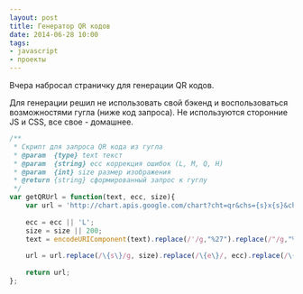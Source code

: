 ```yaml
---
layout: post
title: Генератор QR кодов
date: 2014-06-28 10:00
tags:
- javascript
- проекты
---
```


Вчера набросал страничку для генерации QR кодов.

Для генерации решил не использовать свой бэкенд и воспользоваться возможностями гугла (ниже код запроса). Не используются сторонние JS и CSS, все свое - домашнее.

```js
/**
 * Скрипт для запроса QR кода из гугла
 * @param  {type} text текст
 * @param  {string} ecc коррекция ошибок (L, M, Q, H)
 * @param  {int} size размер изображения
 * @return {string} сформированный запрос к гуглу
 */
var getQRUrl = function(text, ecc, size){
	var url = 'http://chart.apis.google.com/chart?cht=qr&chs={s}x{s}&chld={e}|0&chl={t}';
	
	ecc = ecc || 'L';
	size = size || 200;
	text = encodeURIComponent(text).replace(/'/g,"%27").replace(/"/g,"%22");
	
	url = url.replace(/\{s\}/g, size).replace(/\{e\}/, ecc).replace(/\{t\}/, text);
	
	return url;
};
```

